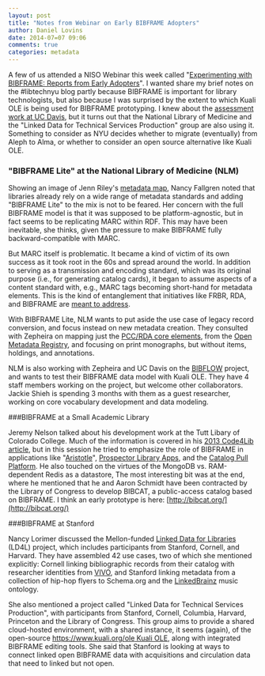 ```yaml
---
layout: post
title: "Notes from Webinar on Early BIBFRAME Adopters"
author: Daniel Lovins
date: 2014-07=07 09:06
comments: true
categories: metadata 
---
```


A few of us attended a NISO Webinar this week called "[Experimenting with BIBFRAME: Reports from Early Adopters](http://www.slideshare.net/BaltimoreNISO/april-8-niso-webinar-experimenting-with-bibframe-reports-from-early-adopters)". I wanted share my brief notes on the #libtechnyu blog partly because BIBFRAME is important for library technologists, but also because I was surprised by the extent to which Kuali OLE is being used for BIBFRAME prototyping. I knew about the [assessment work at UC Davis](http://www.lib.ucdavis.edu/bibflow/initial-kuali-ole-assessment/), but it turns out that the National Library of Medicine and the "Linked Data for Technical Services Production" group are also using it. Something to consider as NYU decides whether to migrate (eventually) from Aleph to Alma, or whether to consider an open source alternative like Kuali OLE.


### "BIBFRAME Lite" at the National Library of Medicine (NLM)

Showing an image of Jenn Riley's [metadata map](http://www.dlib.indiana.edu/~jenlrile/metadatamap/seeingstandards.pdf), Nancy Fallgren noted that libraries already rely on a wide range of metadata standards and adding "BIBFRAME Lite" to the mix is not to be feared. Her concern with the full BIBFRAME model is that it was supposed to be platform-agnostic, but in fact seems to be replicating MARC within RDF. This may have been inevitable, she thinks, given the pressure to make BIBFRAME fully backward-compatible with MARC. 

But MARC itself is problematic. It became a kind of victim of its own success as it took root in the 60s and spread around the world. In addition to serving as a transmission and encoding standard, which was its original purpose (i.e., for generating catalog cards), it began to assume aspects of a content standard with, e.g., MARC tags becoming short-hand for metadata elements. This is the kind of entanglement that initiatives like FRBR, RDA, and BIBFRAME are [meant to address](http://www.loc.gov/bibframe/faqs/#q04).  

With BIBFRAME Lite, NLM wants to put aside the use case of legacy record conversion, and focus instead on new metadata creation. They consulted with Zepheira on mapping just the [PCC/RDA core elements](http://www.dlib.indiana.edu/~jenlrile/metadatamap/seeingstandards.pdf), from the [Open Metadata Registry](http://www.rdaregistry.info/Elements/), and focusing on print monographs, but without items, holdings, and annotations. 

NLM is also working with Zepheira and UC Davis on the [BIBFLOW](http://www.lib.ucdavis.edu/bibflow/) project, and wants to test their BIBFRAME data model with Kuali OLE. They have 4 staff members working on the project, but welcome other collaborators.  Jackie Shieh is spending 3 months with them as a guest researcher, working on core vocabulary development and data modeling.

###BIBFRAME at a Small Academic Library

Jeremy Nelson talked about his development work at the Tutt Libary of Colorado College. Much of the information is covered in his [2013 Code4Lib article](http://journal.code4lib.org/articles/7349), but in this session he tried to emphasize the role of BIBFRAME in applications like  "[Aristotle](http://aristotle.readthedocs.org/en/latest/)", [Prospector Library Apps](http://tuttdemo.coloradocollege.edu/), and the [Catalog Pull Platform](http://intro2libsys.info/catalog-pull-platform). He also touched on the virtues of the MongoDB vs. RAM-dependent Redis as a datastore, The most interesting bit was at the end, where he mentioned that he and Aaron Schmidt have been contracted by the Library of Congress to develop BIBCAT, a public-access catalog based on BIBFRAME. I think an early prototype is here: [http://bibcat.org/](http://bibcat.org/)

###BIBFRAME at Stanford 

Nancy Lorimer discussed the Mellon-funded [Linked Data for Libraries](https://wiki.duraspace.org/pages/viewpage.action?pageId=41354028) (LD4L) project, which includes participants from Stanford, Cornell, and Harvard. They have assembled 42 use cases, two of which she mentioned explicitly: Cornell linking bibliographic records from their catalog with researcher identities from [VIVO](http://www.vivoweb.org/), and Stanford linking metadata from a collection of hip-hop flyers to Schema.org and the [LinkedBrainz](http://linkedbrainz.org) music ontology. 

She also mentioned a project called "Linked Data for Technical Services Production", with participants from Stanford, Cornell, Columbia, Harvard, Princeton and the Library of Congress. This group aims to provide a shared cloud-hosted environment, with a shared instance, it seems (again), of the open-source [https://www.kuali.org/ole Kuali OLE](ILS), along with integrated BIBFRAME editing tools. She said that Stanford is looking at ways to connect linked open BIBFRAME data with acquisitions and circulation data that need to linked but not open. 
